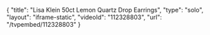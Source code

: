 {
    "title": "Lisa Klein 50ct Lemon Quartz Drop Earrings",
    "type": "solo",
    "layout": "iframe-static",
    "videoId": "112328803",
    "url": "\/tvpembed\/112328803"
}